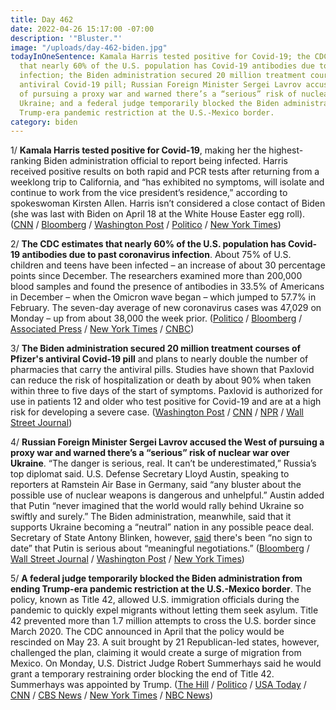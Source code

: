 ```yaml
---
title: Day 462
date: 2022-04-26 15:17:00 -07:00
description: '"Bluster."'
image: "/uploads/day-462-biden.jpg"
todayInOneSentence: Kamala Harris tested positive for Covid-19; the CDC estimates
  that nearly 60% of the U.S. population has Covid-19 antibodies due to past coronavirus
  infection; the Biden administration secured 20 million treatment courses of Pfizer's
  antiviral Covid-19 pill; Russian Foreign Minister Sergei Lavrov accused the West
  of pursuing a proxy war and warned there’s a “serious” risk of nuclear war over
  Ukraine; and a federal judge temporarily blocked the Biden administration from ending
  Trump-era pandemic restriction at the U.S.-Mexico border.
category: biden
---
```


1/ **Kamala Harris tested positive for Covid-19**, making her the highest-ranking Biden administration official to report being infected. Harris received positive results on both rapid and PCR tests after returning from a weeklong trip to California, and “has exhibited no symptoms, will isolate and continue to work from the vice president’s residence,” according to spokeswoman Kirsten Allen. Harris isn’t considered a close contact of Biden (she was last with Biden on April 18 at the White House Easter egg roll). ([CNN](https://www.cnn.com/2022/04/26/politics/kamala-harris-positive-covid/index.html) / [Bloomberg](https://www.bloomberg.com/news/articles/2022-04-26/kamala-harris-tests-positive-for-covid-19-isn-t-biden-contact?sref=MIBMEEoj) / [Washington Post](https://www.washingtonpost.com/politics/2022/04/26/kamala-harris-tests-positive-covid/) / [Politico](https://www.politico.com/news/2022/04/26/kamala-harris-positive-covid-19-00027820) / [New York Times](https://www.nytimes.com/2022/04/26/us/politics/kamala-harris-covid-positive.html?smid=url-copy))
 

2/ **The CDC estimates that nearly 60% of the U.S. population has Covid-19 antibodies due to past coronavirus infection**. About 75% of U.S. children and teens have been infected – an increase of about 30 percentage points since December. The researchers examined more than 200,000 blood samples and found the presence of antibodies in 33.5% of Americans in December – when the Omicron wave began – which jumped to 57.7% in February. The seven-day average of new coronavirus cases was 47,029 on Monday – up from about 38,000 the week prior. ([Politico](https://www.politico.com/news/2022/04/26/nearly-60-percent-americans-covid-antibodies-00027834) / [Bloomberg](https://www.bloomberg.com/news/articles/2022-04-26/more-than-half-of-americans-show-signs-of-prior-covid-infection?sref=MIBMEEoj) / [Associated Press](https://apnews.com/article/cdc-covid-infections-kids-baefa22555970245f0ff939e7bbc7c80) / [New York Times](https://www.nytimes.com/2022/04/26/health/cdc-covid-infections.html) / [CNBC](https://www.cnbc.com/2022/04/26/at-least-58percent-of-us-population-has-natural-antibodies-from-previous-covid-infection-cdc-says.html))


3/ **The Biden administration secured 20 million treatment courses of Pfizer's antiviral Covid-19 pill** and plans to nearly double the number of pharmacies that carry the antiviral pills. Studies have shown that Paxlovid can reduce the risk of hospitalization or death by about 90% when taken within three to five days of the start of symptoms. Paxlovid is authorized for use in patients 12 and older who test positive for Covid-19 and are at a high risk for developing a severe case. ([Washington Post](https://www.washingtonpost.com/health/2022/04/26/paxlovid-availability-expansion/) / [CNN](https://www.cnn.com/2022/04/26/politics/paxlovid-biden-administration-covid-19-pill/index.html) / [NPR](https://www.npr.org/2022/04/26/1094735822/biden-will-make-paxlovid-a-highly-effective-covid-drug-available-to-more-pharmac) / [Wall Street Journal](https://www.wsj.com/articles/covid-pills-to-become-more-widely-available-11650963601))

4/ **Russian Foreign Minister Sergei Lavrov accused the West of pursuing a proxy war and warned there’s a “serious” risk of nuclear war over Ukraine**. “The danger is serious, real. It can’t be underestimated,” Russia’s top diplomat said. U.S. Defense Secretary Lloyd Austin, speaking to reporters at Ramstein Air Base in Germany, said “any bluster about the possible use of nuclear weapons is dangerous and unhelpful.” Austin added that Putin “never imagined that the world would rally behind Ukraine so swiftly and surely.” The Biden administration, meanwhile, said that it supports Ukraine becoming a “neutral” nation in any possible peace deal. Secretary of State Antony Blinken, however, [said](https://www.washingtonpost.com/world/2022/04/26/russia-ukraine-war-news-putin-live-updates/) there's been “no sign to date” that Putin is serious about “meaningful negotiations.” ([Bloomberg](https://www.bloomberg.com/news/articles/2022-04-26/russia-warns-of-real-nuclear-war-risk-as-ukraine-talks-go-on?sref=MIBMEEoj) / [Wall Street Journal](https://www.wsj.com/articles/russias-lavrov-says-nato-is-in-proxy-war-in-ukraine-11650965583) / [Washington Post](https://www.washingtonpost.com/world/2022/04/26/austin-putin-ukraine-support-military-russia/) / [New York Times](https://www.nytimes.com/live/2022/04/26/world/ukraine-russia-war-news))


5/ **A federal judge temporarily blocked the Biden administration from ending Trump-era pandemic restriction at the U.S.-Mexico border**. The policy, known as Title 42, allowed U.S. immigration officials during the pandemic to quickly expel migrants without letting them seek asylum. Title 42 prevented more than 1.7 million attempts to cross the U.S. border since March 2020. The CDC announced in April that the policy would be rescinded on May 23. A suit brought by 21 Republican-led states, however, challenged the plan, claiming it would create a surge of migration from Mexico. On Monday, U.S. District Judge Robert Summerhays said he would grant a temporary restraining order blocking the end of Title 42. Summerhays was appointed by Trump. ([The Hill](https://thehill.com/policy/national-security/3462976-judge-temporarily-blocks-bidens-rescission-of-title-42/?rl=1) / [Politico](https://www.politico.com/news/2022/04/25/white-house-title-42-congress-00027588) / [USA Today](https://www.usatoday.com/story/news/politics/2022/04/25/immigration-title-42-federal-judge-block-may-23/7446385001/) / [CNN](https://www.cnn.com/2022/04/25/politics/title-42-blocked/index.html) / [CBS News](https://www.cbsnews.com/news/title-42-immigration-judge-blocks-border-officials-may-23/) / [New York Times](https://www.nytimes.com/2022/04/25/us/title-42-migrants-biden-border.html) / [NBC News](https://www.nbcnews.com/politics/immigration/judge-plans-hit-pause-biden-effort-end-trump-era-covid-restriction-bor-rcna25945))
